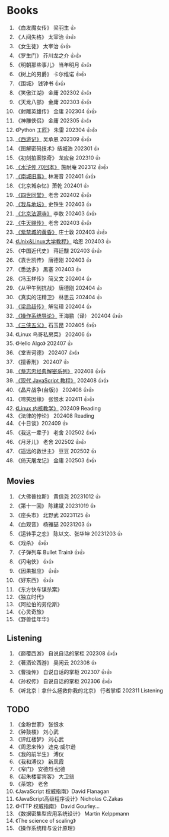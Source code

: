 # Books

1. 《白发魔女传》 梁羽生 :+1:
1. 《人间失格》 太宰治 :+1::+1:
1. 《女生徒》 太宰治 :+1::+1:
1. 《罗生门》 芥川龙之介 :+1::+1:
1. 《明朝那些事儿》 当年明月 :+1::+1:
1. 《树上的男爵》 卡尔维诺 :+1::+1:
1. 《围城》 钱钟书 :+1::+1:
1. 《笑傲江湖》 金庸 202302 :+1::+1:
1. 《天龙八部》 金庸 202303 :+1::+1:
1. 《射雕英雄传》 金庸 202304 :+1::+1:
1. 《神雕侠侣》 金庸 202305 :+1::+1:
1. 《Python 工匠》 朱雷 202304 :+1::+1:
1. [《西游记》](./books/西游记.md) 吴承恩 202309 :+1::+1:
1. 《图解密码技术》结城浩 202301 :+1:
1. 《初刻拍案惊奇》 龙应台 202310 :+1:
1. [《水浒传 70回本》](./books/水浒传70回本.md) 施耐庵 202312 :+1::+1:
1. [《南城旧事》](./books/城南旧事.md) 林海音 202401 :+1::+1:
1. 《北京城杂忆》萧乾 202401 :+1:
1. [《四世同堂》](./books/四世同堂.md) 老舍 202402 :+1::+1:
1. [《我与地坛》](./books/我与地坛.md) 史铁生 202403 :+1:
1. [《北京法源寺》](./books/北京法源寺.md) 李敖 202403 :+1::+1:
1. [《牛天赐传》](./books/牛天赐传.md) 老舍 202403 :+1::+1:
1. [《紫禁城的黄昏》](./books/紫禁城的黄昏.md) 庄士敦 202403 :+1::+1:
1. [《Unix&Linux大学教程》](./books/Unix-Linux大学教程.md) 哈恩 202403 :+1:
1. 《中国近代史》 蒋廷黻 202403 :+1::+1:
1. 《袁世凯传》 唐德刚 202403 :+1:
1. 《悉达多》 黑塞 202403 :+1:
1. 《冯玉祥传》 简又文 202404 :+1:
1. 《从甲午到抗战》 唐德刚 202404 :+1:
1. 《真实的汪精卫》 林思云 202404 :+1:
1. [《梁启超传》](./books/梁启超传.md) 解玺璋 202404 :+1:
1. [《操作系统导论》](./books/ostep.md) 王海鹏（译） 202404 :+1::+1:
1. [《三侠五义》](./books/三侠五义.md) 石玉昆 202405 :+1::+1:
1. 《Linux 鸟哥私房菜》 202406 :+1:
1. 《Hello Algo》 202407 :+1:
1. 《堂吉诃德》 202407 :+1::+1:
1. 《擅香刑》 202407 :+1:
1. [《蔡志忠经典解密系列》](./books/蔡志忠经典解密系列.md) 202408 :+1::+1:
1. [《现代 JavaScript 教程》](https://zh.javascript.info/) 202408 :+1::+1:
1. 《晶片战争(台版)》 202408 :+1::+1:
1. 《啼笑因缘》 张恨水 202411 :+1::+1:
1. [《Linux 内核教学》](https://linux-kernel-labs-zh.xyz/) 202409 Reading
1. 《法律的悖论》 202408 Reading
1. 《十日谈》202409 :+1:
1. 《我这一辈子》 老舍 202502 :+1::+1:
1. 《月牙儿》 老舍 202502 :+1::+1:
1. 《遥远的救世主》 豆豆 202502 :+1:
1. 《倚天屠龙记》 金庸 202503 :+1::+1:

## Movies

1. 《大佛普拉斯》 黄信尧 20231012 :+1:
1. 《第十一回》 陈建斌 20231019 :+1:
1. 《座头市》 北野武 20231125 :+1:
1. 《血观音》 杨雅喆 20231203 :+1:
1. 《运转手之恋》 陈以文、张华坤 20231203 :+1:
1. 《戏杀》 :+1::+1:
1. 《子弹列车 Bullet Train》 :+1::+1:
1. 《闪电侠》 :+1::+1:
1. 《因果报应》 :+1::+1:
1. 《好东西》 :+1::+1:
1. 《东方快车谋杀案》
1. 《独立时代》
1. 《阿拉伯的劳伦斯》
1. 《心灵奇旅》
1. 《野兽佳年华》

## Listening

1. 《巅覆西游》 自说自话的掌柜 202308 :+1::+1:
1. 《著洒论西游》 吴闲云 202308 :+1:
1. 《曹操传》 自说自话的掌柜 202307 :+1::+1:
1. 《孙权传》 自说自话的掌柜 202306 :+1::+1:
1. 《听北京｜拿什么拯救你我的北京》 行者掌柜 202311 Listening

## TODO

1. 《金粉世家》 张恨水
1. 《钟鼓楼》 刘心武
1. 《评红楼梦》 刘心武
1. 《周恩来传》 迪克·威尔逊
1. 《我的前半生》 溥仪
1. 《我和溥仪》 新凤霞
1. 《窄门》 安德烈·纪德
1. 《起朱楼宴宾客》 大卫翁
1. 《茶馆》 老舍
1. 《JavaScript 权威指南》David Flanagan
1. 《JavaScript高级程序设计》Nicholas C.Zakas
1. 《HTTP 权威指南》 David Gourley...
1. 《数据密集型应用系统设计》 Martin Kelppmann
1. 《The science of scaling》
1. 《操作系统精与设计原理》
